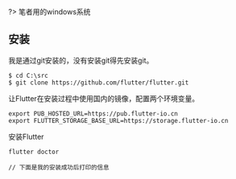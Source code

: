 ?> 笔者用的windows系统

## 安装
我是通过git安装的，没有安装git得先安装git。

```
$ cd C:\src
$ git clone https://github.com/flutter/flutter.git
```

让Flutter在安装过程中使用国内的镜像，配置两个环境变量。

```
export PUB_HOSTED_URL=https://pub.flutter-io.cn
export FLUTTER_STORAGE_BASE_URL=https://storage.flutter-io.cn
```

安装Flutter

```
flutter doctor

// 下面是我的安装成功后打印的信息

```